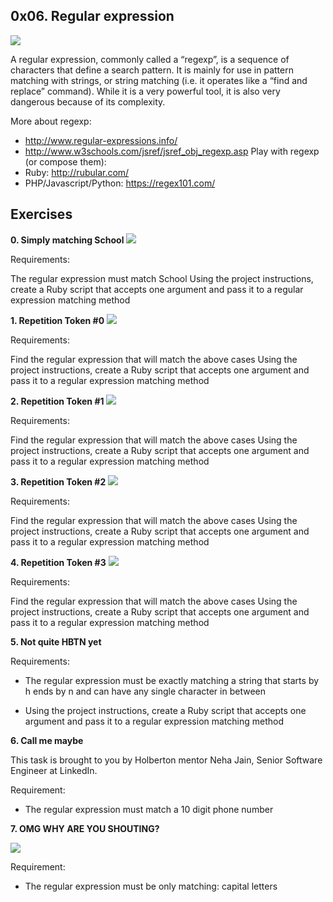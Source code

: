## 0x06. Regular expression

![](https://intranet.hbtn.io/images/contents/sysadmin/concepts/29/regex_now_2_problems.jpg)

A regular expression, commonly called a “regexp”, is a sequence of characters that define a search pattern.  It is mainly for use in pattern matching with strings, or string matching (i.e. it operates like a “find and replace” command). While it is a very powerful tool, it is also very dangerous because of its complexity.

More about regexp:
* http://www.regular-expressions.info/
* http://www.w3schools.com/jsref/jsref_obj_regexp.asp Play with regexp (or compose them):
* Ruby: http://rubular.com/
* PHP/Javascript/Python: https://regex101.com/

## Exercises

**0. Simply matching School**
![](https://s3.amazonaws.com/intranet-projects-files/holbertonschool-sysadmin_devops/78/just-match-Holberton.png)

Requirements:

The regular expression must match School
Using the project instructions, create a Ruby script that accepts one argument and pass it to a regular expression matching method

**1. Repetition Token #0**
![](https://s3.amazonaws.com/intranet-projects-files/holbertonschool-sysadmin_devops/78/repetition-token-0.png)

Requirements:

Find the regular expression that will match the above cases
Using the project instructions, create a Ruby script that accepts one argument and pass it to a regular expression matching method

**2. Repetition Token #1**
![](https://s3.amazonaws.com/intranet-projects-files/holbertonschool-sysadmin_devops/78/repetition-token-1.png)

Requirements:

Find the regular expression that will match the above cases
Using the project instructions, create a Ruby script that accepts one argument and pass it to a regular expression matching method

**3. Repetition Token #2**
![](https://s3.amazonaws.com/intranet-projects-files/holbertonschool-sysadmin_devops/78/repetition-token-2.png)

Requirements:

Find the regular expression that will match the above cases
Using the project instructions, create a Ruby script that accepts one argument and pass it to a regular expression matching method

**4. Repetition Token #3**
![](https://s3.amazonaws.com/intranet-projects-files/holbertonschool-sysadmin_devops/78/repetition-token-3.png)

Requirements:

Find the regular expression that will match the above cases
Using the project instructions, create a Ruby script that accepts one argument and pass it to a regular expression matching method

**5. Not quite HBTN yet**

Requirements:

* The regular expression must be exactly matching a string that starts by h ends by n and can have any single character in between

* Using the project instructions, create a Ruby script that accepts one argument and pass it to a regular expression matching method

**6. Call me maybe**

This task is brought to you by Holberton mentor Neha Jain, Senior Software Engineer at LinkedIn.

Requirement:

* The regular expression must match a 10 digit phone number

**7. OMG WHY ARE YOU SHOUTING?**

![](https://intranet.hbtn.io/images/contents/sysadmin/projects/78/shouting.jpg)

Requirement:

*  The regular expression must be only matching: capital letters
